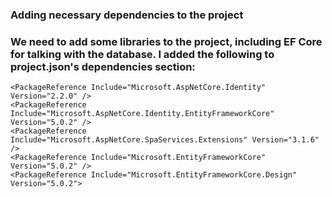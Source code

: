 ### Adding necessary dependencies to the project

### We need to add some libraries to the project, including EF Core for talking with the database. I added the following to project.json's dependencies section:


    <PackageReference Include="Microsoft.AspNetCore.Identity" Version="2.2.0" />
    <PackageReference Include="Microsoft.AspNetCore.Identity.EntityFrameworkCore" Version="5.0.2" />
    <PackageReference Include="Microsoft.AspNetCore.SpaServices.Extensions" Version="3.1.6" />
    <PackageReference Include="Microsoft.EntityFrameworkCore" Version="5.0.2" />
    <PackageReference Include="Microsoft.EntityFrameworkCore.Design" Version="5.0.2">